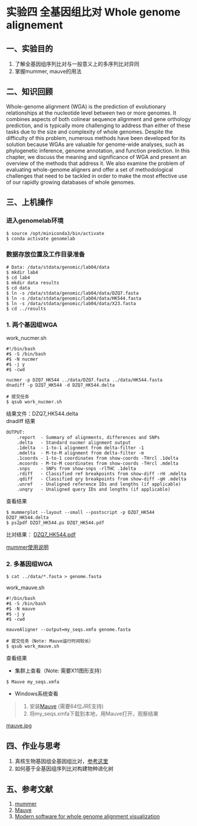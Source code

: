 
# 实验四 全基因组比对 Whole genome alignement  
## 一、实验目的  
1. 了解全基因组序列比对与一般意义上的多序列比对异同  
2. 掌握mummer, mauve的用法

## 二、知识回顾  
Whole-genome alignment (WGA) is the prediction of evolutionary relationships at the nucleotide level between two or more genomes. It combines aspects of both colinear sequence alignment and gene orthology prediction, and is typically more challenging to address than either of these tasks due to the size and complexity of whole genomes. Despite the difficulty of this problem, numerous methods have been developed for its solution because WGAs are valuable for genome-wide analyses, such as phylogenetic inference, genome annotation, and function prediction. In this chapter, we discuss the meaning and significance of WGA and present an overview of the methods that address it. We also examine the problem of evaluating whole-genome aligners and offer a set of methodological challenges that need to be tackled in order to make the most effective use of our rapidly growing databases of whole genomes.  

## 三、上机操作  
### 进入genomelab环境
```shell
$ source /opt/miniconda3/bin/activate
$ conda activate genomelab
```

### 数据存放位置及工作目录准备  
```shell
# Data: /data/stdata/genomic/lab04/data
$ mkdir lab4
$ cd lab4
$ mkdir data results
$ cd data
$ ln -s /data/stdata/genomic/lab04/data/DZQ7.fasta
$ ln -s /data/stdata/genomic/lab04/data/HK544.fasta
$ ln -s /data/stdata/genomic/lab04/data/X23.fasta
$ cd ../results
```

### 1. 两个基因组WGA
work_nucmer.sh
```shell
#!/bin/bash
#$ -S /bin/bash
#$ -N nucmer
#$ -j y
#$ -cwd

nucmer -p DZQ7_HK544 ../data/DZQ7.fasta ../data/HK544.fasta
dnadiff -p DZQ7_HK544 -d DZQ7_HK544.delta
```

```shell
# 提交任务
$ qsub work_nucmer.sh
```

结果文件：DZQ7_HK544.delta  
dnadiff 结果
```shell
OUTPUT:
    .report  - Summary of alignments, differences and SNPs
    .delta   - Standard nucmer alignment output
    .1delta  - 1-to-1 alignment from delta-filter -1
    .mdelta  - M-to-M alignment from delta-filter -m
    .1coords - 1-to-1 coordinates from show-coords -THrcl .1delta
    .mcoords - M-to-M coordinates from show-coords -THrcl .mdelta
    .snps    - SNPs from show-snps -rlTHC .1delta
    .rdiff   - Classified ref breakpoints from show-diff -rH .mdelta
    .qdiff   - Classified qry breakpoints from show-diff -qH .mdelta
    .unref   - Unaligned reference IDs and lengths (if applicable)
    .unqry   - Unaligned query IDs and lengths (if applicable)
```

查看结果  
```shell
$ mummerplot --layout --small --postscript -p DZQ7_HK544 DZQ7_HK544.delta
$ ps2pdf DZQ7_HK544.ps DZQ7_HK544.pdf
```

比对结果：
[DZQ7_HK544.pdf](https://github.com/ZhijunBioinf/GenomicLab/blob/dzj/DZQ7_HK544.pdf)

[mummer使用说明](http://mummer.sourceforge.net/manual/)

### 2. 多基因组WGA

```shell
$ cat ../data/*.fasta > genome.fasta
```

work_mauve.sh  
```shell
#!/bin/bash
#$ -S /bin/bash
#$ -N mauve
#$ -j y
#$ -cwd

mauveAligner --output=my_seqs.xmfa genome.fasta 
```

```shell
# 提交任务（Note: Mauve运行时间较长）
$ qsub work_mauve.sh
```

查看结果
* 集群上查看（Note: 需要X11图形支持）
```shell
$ Mauve my_seqs.xmfa
```

* Windows系统查看
> 1. 安装[Mauve](http://darlinglab.org/mauve/download.html) (需要64位JRE支持)
> 2. 将my_seqs.xmfa下载到本地，用Mauve打开，观察结果

[mauve.jpg](https://github.com/ZhijunBioinf/GenomicLab/blob/dzj/mauve.jpg)

## 四、作业与思考  
1. 真核生物基因组全基因组比对，[参考这里](http://genomewiki.ucsc.edu/index.php/Whole_genome_alignment_howto)  
2. 如何基于全基因组序列比对构建物种进化树

## 五、参考文献  
1. [mummer](https://github.com/mummer4/mummer)  
2. [Mauve](http://darlinglab.org/mauve/mauve.html)  
3. [Modern software for whole genome alignment visualization](https://www.biostars.org/p/302859/)  
